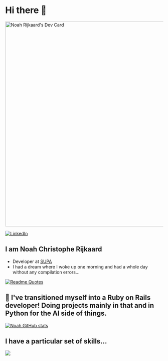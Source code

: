 # Hi there 👋

<a href="https://app.daily.dev/byt3m3"><img src="https://api.daily.dev/devcards/v2/Pgah33k14s5bfcZ7fNlCS.png?r=tb7&type=wide" width="652" alt="Noah Rijkaard's Dev Card"/></a>
<div align="left">
  <a href="">
    <img
        src="https://img.shields.io/static/v1?logo=linkedin&style=flat-square&color=0072b1&label=LinkedIn&message=%E2%98%86"
        alt="LinkedIn"
        href="https://www.linkedin.com/in/noah-rijkaard-62837a149/"
      />
  </a>
 </div>
 
 ## I am Noah Christophe Rijkaard
- Developer at [SUPA](https://www.supa.so)
- I had a dream where I woke up one morning and had a whole day without any compilation errors...
  
[![Readme Quotes](https://quotes-github-readme.vercel.app/api?type=vertical&theme=dark)](https://github.com/piyushsuthar/github-readme-quotes)

## 🔭 I've transitioned myself into a Ruby on Rails developer! Doing projects mainly in that and in Python for the AI side of things.
[![Noah GitHub stats](https://github-readme-stats.vercel.app/api?username=OriginalByteMe&theme=dark&show_icons=true)](https://github.com/anuraghazra/github-readme-stats)

<!-- ![Metrics](https://raw.githubusercontent.com/OriginalByteMe/OriginalByteMe/github-metrics/github-metrics.svg)
![Notable contributions](https://raw.githubusercontent.com/OriginalByteMe/OriginalByteMe/github-metrics/notable.svg)
![Achievements](https://raw.githubusercontent.com/OriginalByteMe/OriginalByteMe/github-metrics/achievements.svg) -->


## I have a particular set of skills...
<img src="https://skillicons.dev/icons?i=git,kubernetes,docker,typescript,javascript,react,ruby,rails,python,aws,terraform,bash,cloudflare,linux,mysql,nodejs,postgres&theme=dark&&perline=7" />


<!--
**OriginalByteMe/OriginalByteMe** is a ✨ _special_ ✨ repository because its `README.md` (this file) appears on your GitHub profile.

Here are some ideas to get you started:

- 🔭 I’m currently working on ...
- 🌱 I’m currently learning ...
- 👯 I’m looking to collaborate on ...
- 🤔 I’m looking for help with ...
- 💬 Ask me about ...
- 📫 How to reach me: ...
- 😄 Pronouns: ...
- ⚡ Fun fact: ...
-->
